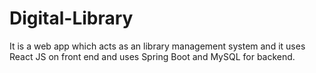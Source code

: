 # Digital-Library
It is a web app which acts as an library management system and it uses React JS on front end and uses Spring Boot and MySQL for backend.
